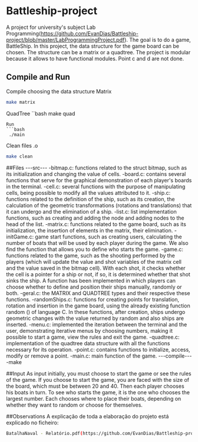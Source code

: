 # Battleship-project 

A project for university's subject Lab Programming(https://github.com/EvanDias/Battleship-project/blob/master/LabProgrammingProject.pdf). The goal is to do a game, BattleShip.
In this project, the data structure for the game board can be chosen. The structure can be a matrix or a quadtree. The project is modular because it allows to have functional modules.
Point c and d are not done.


## Compile and Run 

Compile choosing the data structure
Matrix 
```bash
make matrix
```
QuadTree
``bash
make quad
```
Run 
```bash
 ./main
```

Clean files .o 
```bash
make clean
```

##Files 
---src---
-bitmap.c: functions related to the struct bitmap, such as its initialization and changing the value of cells.
-board.c: contains several functions that serve for the graphical demonstration of each player's boards in the terminal.
-cell.c: several functions with the purpose of manipulating cells, being possible to modify all the values ​​attributed to it.
-ship.c: functions related to the definition of the ship, such as its creation, the calculation of the geometric transformations (rotations and translations) that it can undergo and the elimination of a ship.
-list.c: list implementation functions, such as creating and adding the node and adding nodes to the head of the list.
-matrix.c: functions related to the game board, such as its initialization, the insertion of elements in the matrix, their elimination.
-initGame.c: game start functions, such as creating users, calculating the number of boats that will be used by each player during the game. We also find the function that allows you to define who starts the game.
-game.c: functions related to the game, such as the shooting performed by the players (which will update the value and shot variables of the matrix cell and the value saved in the bitmap cell). With each shot, it checks whether the cell is a pointer for a ship or not, if so, it is determined whether that shot sinks the ship. A function has been implemented in which players can choose whether to define and position their ships manually, randomly or both.
-geral.c: the MATRIX and QUADTREE types and their respective these functions.
-randomShips.c: functions for creating points for translation, rotation and insertion in the game board, using the already existing function random () of language C. In these functions, after creation, ships undergo geometric changes with the value returned by random and also ships are inserted.
-menu.c: implemented the iteration between the terminal and the user, demonstrating iterative menus by choosing numbers, making it possible to start a game, view the rules and exit the game.
-quadtree.c: implementation of the quadtree data structure with all the functions necessary for its operation.
-point.c: contains functions to initialize, access, modify or remove a point.
-main.c: main function of the game.
---compile---
-make

##Input
As input initially, you must choose to start the game or see the rules of the game. If you choose to start the game, you are faced with the size of the board, which must be between 20 and 40. Then each player chooses his boats in turn. To see who starts the game, it is the one who chooses the largest number. Each chooses where to place their boats, depending on whether they want to random or choose for themselves.

##Observations 
A explicação de toda a elaboração do projeto está explicado no ficheiro: 
```bash
BatalhaNaval - Relatório.pdf(https://github.com/EvanDias/Battleship-project/blob/master/BatalhaNaval%20-%20Relat%C3%B3rio.pdf)
```

